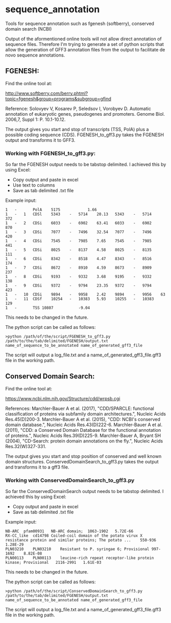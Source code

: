 # sequence_annotation
Tools for sequence annotation such as fgenesh (softberry), conserved domain search (NCBI)

Output of the aformentioned online tools will not allow direct annotation of sequence files. Therefore I'm trying to 
generate a set of python scripts that allow the generation of GFF3 annotation files from the output to facilitate
de novo sequence annotations.

## FGENESH:
Find the online tool at:

http://www.softberry.com/berry.phtml?topic=fgenesh&group=programs&subgroup=gfind

Reference: Solovyev V, Kosarev P, Seledsov I, Vorobyev D. Automatic annotation of eukaryotic genes, pseudogenes and promoters. Genome Biol. 2006,7, Suppl 1: P. 10.1-10.12. 

The output gives you start and stop of transcripts (TSS, PolA) plus a possible coding sequence (CDS).
FGENESH_to_gff3.py takes the FGENESH output and transforms it to GFF3.

### Working with FGENESH_to_gff3.py:
So far the FGENESH output needs to be tabstop delimited. I achieved this by using Excel:

- Copy output and paste in excel
- Use text to columns
- Save as tab delimited .txt file

Example input:
```
1	-		PolA	5175			1.66				
1	-	1	CDSl	5343	-	5714	20.13	5343	-	5714	372
1	-	2	CDSi	6033	-	6902	63.41	6033	-	6902	870
1	-	3	CDSi	7077	-	7496	32.54	7077	-	7496	420
1	-	4	CDSi	7545	-	7985	7.65	7545	-	7985	441
1	-	5	CDSi	8025	-	8137	4.58	8025	-	8135	111
1	-	6	CDSi	8342	-	8518	4.47	8343	-	8516	174
1	-	7	CDSi	8672	-	8910	4.59	8673	-	8909	237
1	-	8	CDSi	9193	-	9332	3.68	9195	-	9332	138
1	-	9	CDSi	9372	-	9794	23.35	9372	-	9794	423
1	-	10	CDSi	9894	-	9958	2.42	9894	-	9956	63
1	-	11	CDSf	10254	-	10383	5.93	10255	-	10383	129
1	-		TSS	10807			-9.04				
```

This needs to be changed in the future.
  
  The python script can be called as follows:
	
    >python /path/of/the/script/FGENESH_to_gff3.py /path/to/the/tab/delimited/FGENESH/output.txt name_of_sequence_to_be_annotated name_of_generated_gff3_file

  The script will output a log_file.txt and a name_of_generated_gff3_file.gff3 file in the working path.

## Conserved Domain Search:
Find the online tool at:

https://www.ncbi.nlm.nih.gov/Structure/cdd/wrpsb.cgi

References:
Marchler-Bauer A et al. (2017), "CDD/SPARCLE: functional classification of proteins via subfamily domain architectures.", Nucleic Acids Res.45(D)200-3.
Marchler-Bauer A et al. (2015), "CDD: NCBI's conserved domain database.", Nucleic Acids Res.43(D)222-6.
Marchler-Bauer A et al. (2011), "CDD: a Conserved Domain Database for the functional annotation of proteins.", Nucleic Acids Res.39(D)225-9.
Marchler-Bauer A, Bryant SH (2004), "CD-Search: protein domain annotations on the fly.", Nucleic Acids Res.32(W)327-331.

The output gives you start and stop position of conserved and well known domain structures.
ConservedDomainSearch_to_gff3.py takes the output and transforms it to a gff3 file.

### Working with ConservedDomainSearch_to_gff3.py
So far the ConservedDomainSearch output needs to be tabstop delimited. I achieved this by using Excel:

- Copy output and paste in excel
- Save as tab delimited .txt file

Example input:
```
NB-ARC	pfam00931	NB-ARC domain;	1063-1902	5.72E-66
RX-CC_like	cd14798	Coiled-coil domain of the potato virux X resistance protein and similar proteins; The potato ...	550-936	1.28E-29
PLN03210	PLN03210	Resistant to P. syringae 6; Provisional	997-1692	8.82E-08
PLN00113	PLN00113	leucine-rich repeat receptor-like protein kinase; Provisional	2116-2991	1.61E-03
```
This needs to be changed in the future.

The python script can be called as follows:

	>python /path/of/the/script/ConservedDomainSearch_to_gff3.py /path/to/the/tab/delimited/FGENESH/output.txt name_of_sequence_to_be_annotated name_of_generated_gff3_file

The script will output a log_file.txt and a name_of_generated_gff3_file.gff3 file in the working path.

